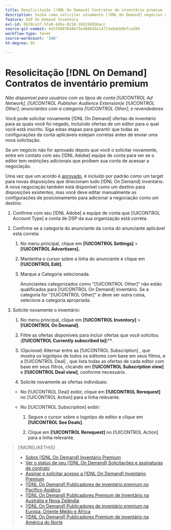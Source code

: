 ```yaml
---
title: Resolicitação [!DNL On Demand] Contratos de inventário premium
description: Saiba como solicitar novamente [!DNL On Demand] negócios que foram negados anteriormente.
feature: DSP On Demand Inventory
exl-id: 8b28ca37-5fe8-445e-8210-1b81945bbacc
source-git-commit: 443f8907644bf3e480626e14713e8abb9bfca284
workflow-type: tm+mt
source-wordcount: '348'
ht-degree: 0%

---
```


# Resolicitação [!DNL On Demand] Contratos de inventário premium

*Não disponível para usuários com os tipos de conta [!UICONTROL Ad Network], [!UICONTROL Publisher Audience Extension]e [!UICONTROL Other]; anunciantes com a categoria [!UICONTROL Other]; e revendedores*

Você pode solicitar novamente [!DNL On Demand] ofertas de inventário para as quais você foi negado, incluindo ofertas de um editor para o qual você está inscrito. Siga estas etapas para garantir que todas as configurações da conta aplicáveis estejam corretas antes de enviar uma nova solicitação.

Se um negócio não for aprovado depois que você o solicitar novamente, entre em contato com seu [!DNL Adobe] equipe de conta para ver se o editor tem restrições adicionais que proíbem sua conta de acessar a negociação.

Uma vez que um acordo é [aprovado](/help/dsp/inventory/on-demand-inventory-view-status.md), é incluído por padrão como um target para novas disposições que direcionam tudo [!DNL On Demand] inventário. A nova negociação também está disponível como um destino para disposições existentes, mas você deve editar manualmente as configurações de posicionamento para adicionar a negociação como um destino.

1. Confirme com seu [!DNL Adobe] a equipe de conta que [!UICONTROL Account Type] a conta de DSP da sua organização está correta.

1. Confirme se a categoria do anunciante da conta do anunciante aplicável está correta:

   1. No menu principal, clique em **[!UICONTROL Settings]** > **[!UICONTROL Advertisers].**

   1. Mantenha o cursor sobre a linha do anunciante e clique em **[!UICONTROL Edit]**.

   1. Marque a Categoria selecionada.

      Anunciantes categorizados como &quot;[!UICONTROL Other]&quot; não estão qualificados para [!UICONTROL On Demand] inventário. Se a categoria for &quot;[!UICONTROL Other]&quot; e deve ser outra coisa, selecione a categoria apropriada<!-- [category](/help/dsp/admin/advertiser-settings.md) -->.

1. Solicite novamente o inventário:

   1. No menu principal, clique em **[!UICONTROL Inventory]** > **[!UICONTROL On Demand]**.

   1. Filtre as ofertas disponíveis para incluir ofertas que você solicitou (**[!UICONTROL Currently subscribed to]**)**.

   1. (Opcional) Alternar entre as [!UICONTROL Subscription] , que mostra os logotipos de todos os editores com base em seus filtros, e a [!UICONTROL Deal] , que lista todas as ofertas de cada editor com base em seus filtros, clicando em **[!UICONTROL Subscription view]** e **[!UICONTROL Deal view]**, conforme necessário.

   1. Solicite novamente as ofertas individuais:
   * No [!UICONTROL Deal] exibir, clique em **[!UICONTROL Rerequest]** no [!UICONTROL Action] para a linha relevante.

   * No [!UICONTROL Subscription] exibir:

      1. Segure o cursor sobre o logotipo do editor e clique em **[!UICONTROL See Deals]**.

      1. Clique em **[!UICONTROL Rerequest]** no [!UICONTROL Action] para a linha relevante.


>[!MORELIKETHIS]
>
>* [Sobre [!DNL On Demand] Inventário Premium](on-demand-inventory-about.md)
>* [Ver o status de seu [!DNL On Demand] Solicitações e assinaturas de contrato](on-demand-inventory-view-status.md)
>* [Assinar e solicitar acesso a [!DNL On Demand] Inventário Premium](on-demand-inventory-subscribe.md)
>* [[!DNL On Demand] Publicadores de inventário premium no Pacífico Asiático](on-demand-inventory-publishers-apac.md)
>* [[!DNL On Demand] Publicadores Premium de Inventário na Austrália e Nova Zelândia](on-demand-inventory-publishers-anz.md)
>* [[!DNL On Demand] Publicadores de inventário premium na Europa, Oriente Médio e África](on-demand-inventory-publishers-emea.md)
>* [[!DNL On Demand] Publicadores Premium de inventário na América do Norte](on-demand-inventory-publishers-na.md)


